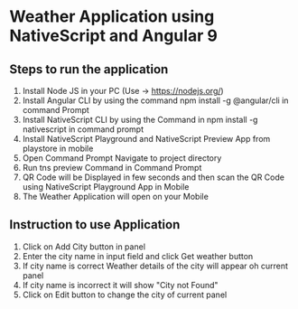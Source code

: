 # Weather Application using NativeScript and Angular 9
## Steps to run the application
1. Install Node JS in your PC (Use -> https://nodejs.org/)
2. Install Angular CLI by using the command npm install -g @angular/cli in command Prompt
2. Install NativeScript CLI by using the Command in npm install -g nativescript in command prompt
3. Install NativeScript Playground and NativeScript Preview App from playstore in mobile
4. Open Command Prompt Navigate to project directory
5. Run tns preview Command in Command Prompt
6. QR Code will be Displayed in few seconds and then scan the QR Code using NativeScript Playground App in Mobile
7. The Weather Application will open on your Mobile
## Instruction to use Application
  1. Click on Add City button in panel
  2. Enter the city name in input field and click Get weather button
  3. If city name is correct Weather details of the city will appear oh current panel
  4. If city name is incorrect it will show "City not Found"
  5. Click on Edit button to change the city of current panel
